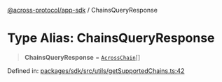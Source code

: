 [@across-protocol/app-sdk](../README.md) / ChainsQueryResponse

# Type Alias: ChainsQueryResponse

> **ChainsQueryResponse** = [`AcrossChain`](AcrossChain.md)[]

Defined in: [packages/sdk/src/utils/getSupportedChains.ts:42](https://github.com/across-protocol/toolkit/blob/6b29eb5487c0ac0b498f1f420b1793303bd8b70a/packages/sdk/src/utils/getSupportedChains.ts#L42)
